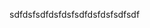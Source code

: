 sdfdsfsdfdsfdsfsdfdsfdsfsdfsdf
<img src="https://cdn-longterm.mee6.xyz/plugins/embeds/images/995652845997146152/3cb5754102f4ec91ff47f66966e26ab25a2f53b329657a247f9460c503c9c1e9.jpeg" style="max-width: 100%;margin-right: 0px;margin-left: 1500px;margin-bottom: 0px;width: 128px;height: 128px;">